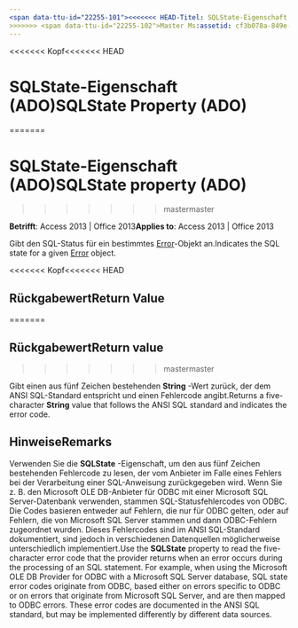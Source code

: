 ```yaml
---
<span data-ttu-id="22255-101"><<<<<<< HEAD-Titel: SQLState-Eigenschaft (ADO) TOCTitle: SQLState-Eigenschaft (ADO) === Titel: SQLState-Eigenschaft (ADO) TOCTitle: SQLState-Eigenschaft (ADO)</span><span class="sxs-lookup"><span data-stu-id="22255-101"><<<<<<< HEAD title: SQLState Property (ADO) TOCTitle: SQLState Property (ADO) ======= title: SQLState property (ADO) TOCTitle: SQLState property (ADO)</span></span>
>>>>>>> <span data-ttu-id="22255-102">Master Ms:assetid: cf3b078a-849e-1ad2-cba4-a26160080868 Ms:mtpsurl: https://msdn.microsoft.com/library/JJ250029(v=office.15) Ms:contentKeyID: 48547806 ms.date: 09/18/2015 Mtps_version: Office. 15</span><span class="sxs-lookup"><span data-stu-id="22255-102">master ms:assetid: cf3b078a-849e-1ad2-cba4-a26160080868 ms:mtpsurl: https://msdn.microsoft.com/library/JJ250029(v=office.15) ms:contentKeyID: 48547806 ms.date: 09/18/2015 mtps_version: v=office.15</span></span>
---
```


<span data-ttu-id="22255-103"><<<<<<< Kopf</span><span class="sxs-lookup"><span data-stu-id="22255-103"><<<<<<< HEAD</span></span>
# <a name="sqlstate-property-ado"></a><span data-ttu-id="22255-104">SQLState-Eigenschaft (ADO)</span><span class="sxs-lookup"><span data-stu-id="22255-104">SQLState Property (ADO)</span></span>
=======
# <a name="sqlstate-property-ado"></a><span data-ttu-id="22255-105">SQLState-Eigenschaft (ADO)</span><span class="sxs-lookup"><span data-stu-id="22255-105">SQLState property (ADO)</span></span>
>>>>>>> <span data-ttu-id="22255-106">master</span><span class="sxs-lookup"><span data-stu-id="22255-106">master</span></span>


<span data-ttu-id="22255-107">**Betrifft**: Access 2013 | Office 2013</span><span class="sxs-lookup"><span data-stu-id="22255-107">**Applies to**: Access 2013 | Office 2013</span></span>

<span data-ttu-id="22255-108">Gibt den SQL-Status für ein bestimmtes [Error](error-object-ado.md)-Objekt an.</span><span class="sxs-lookup"><span data-stu-id="22255-108">Indicates the SQL state for a given [Error](error-object-ado.md) object.</span></span>

<span data-ttu-id="22255-109"><<<<<<< Kopf</span><span class="sxs-lookup"><span data-stu-id="22255-109"><<<<<<< HEAD</span></span>
## <a name="return-value"></a><span data-ttu-id="22255-110">Rückgabewert</span><span class="sxs-lookup"><span data-stu-id="22255-110">Return Value</span></span>
=======
## <a name="return-value"></a><span data-ttu-id="22255-111">Rückgabewert</span><span class="sxs-lookup"><span data-stu-id="22255-111">Return value</span></span>
>>>>>>> <span data-ttu-id="22255-112">master</span><span class="sxs-lookup"><span data-stu-id="22255-112">master</span></span>

<span data-ttu-id="22255-113">Gibt einen aus fünf Zeichen bestehenden **String** -Wert zurück, der dem ANSI SQL-Standard entspricht und einen Fehlercode angibt.</span><span class="sxs-lookup"><span data-stu-id="22255-113">Returns a five-character **String** value that follows the ANSI SQL standard and indicates the error code.</span></span>

## <a name="remarks"></a><span data-ttu-id="22255-114">Hinweise</span><span class="sxs-lookup"><span data-stu-id="22255-114">Remarks</span></span>

<span data-ttu-id="22255-p101">Verwenden Sie die **SQLState** -Eigenschaft, um den aus fünf Zeichen bestehenden Fehlercode zu lesen, der vom Anbieter im Falle eines Fehlers bei der Verarbeitung einer SQL-Anweisung zurückgegeben wird. Wenn Sie z. B. den Microsoft OLE DB-Anbieter für ODBC mit einer Microsoft SQL Server-Datenbank verwenden, stammen SQL-Statusfehlercodes von ODBC. Die Codes basieren entweder auf Fehlern, die nur für ODBC gelten, oder auf Fehlern, die von Microsoft SQL Server stammen und dann ODBC-Fehlern zugeordnet wurden. Dieses Fehlercodes sind im ANSI SQL-Standard dokumentiert, sind jedoch in verschiedenen Datenquellen möglicherweise unterschiedlich implementiert.</span><span class="sxs-lookup"><span data-stu-id="22255-p101">Use the **SQLState** property to read the five-character error code that the provider returns when an error occurs during the processing of an SQL statement. For example, when using the Microsoft OLE DB Provider for ODBC with a Microsoft SQL Server database, SQL state error codes originate from ODBC, based either on errors specific to ODBC or on errors that originate from Microsoft SQL Server, and are then mapped to ODBC errors. These error codes are documented in the ANSI SQL standard, but may be implemented differently by different data sources.</span></span>

